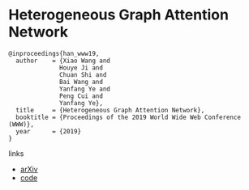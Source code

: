 # Heterogeneous Graph Attention Network

```
@inproceedings{han_www19,
  author    = {Xiao Wang and
              Houye Ji and
              Chuan Shi and
              Bai Wang and
              Yanfang Ye and
              Peng Cui and
              Yanfang Ye},
  title     = {Heterogeneous Graph Attention Network},
  booktitle = {Proceedings of the 2019 World Wide Web Conference (WWW)},
  year      = {2019}
}
```

links
- [arXiv](https://arxiv.org/abs/1903.07293)
- [code](https://github.com/Jhy1993/HAN)
